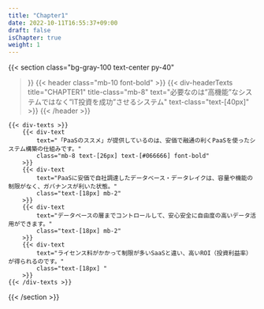 ```yaml
---
title: "Chapter1"
date: 2022-10-11T16:55:37+09:00
draft: false
isChapter: true
weight: 1
---
```


{{< section
    class="bg-gray-100 text-center py-40"
>}}
    {{< header
        class="mb-10 font-bold"
    >}}
        {{< div-headerTexts
            title="CHAPTER1"
            title-class="mb-8"
            text="必要なのは”高機能”なシステムではなく”IT投資を成功”させるシステム"
            text-class="text-[40px]"
        >}}
    {{< /header >}}

    {{< div-texts >}}
        {{< div-text
            text="「PaaSのススメ」が提供しているのは、安価で融通の利くPaaSを使ったシステム構築の仕組みです。"
            class="mb-8 text-[26px] text-[#066666] font-bold"
        >}} 
        {{< div-text
            text="PaaSに安価で自社調達したデータベース・データレイクは、容量や機能の制限がなく、ガバナンスが利いた状態。"
            class="text-[18px] mb-2"
        >}} 
        {{< div-text
            text="データベースの層までコントロールして、安心安全に自由度の高いデータ活用ができます。"
            class="text-[18px] mb-2"
        >}} 
        {{< div-text
            text="ライセンス料がかかって制限が多いSaaSと違い、高いROI（投資利益率）が得られるのです。"
            class="text-[18px] "
        >}} 
    {{< /div-texts >}}
{{< /section >}}
